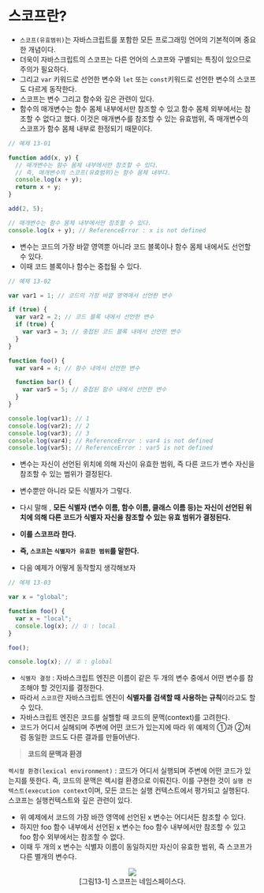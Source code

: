 # 스코프란?

- `스코프(유효범위)`는 자바스크립트를 포함한 모든 프로그래밍 언어의 기본적이며 중요한 개념이다.
- 더욱이 자바스크립트의 스코프는 다른 언어의 스코프와 구별되는 특징이 있으므로 주의가 필요하다.
- 그리고 `var` 키워드로 선언한 변수와 `let` 또는 `const`키워드로 선언한 변수의 스코프도 다르게 동작한다.
- 스코프는 변수 그리고 함수와 깊은 관련이 있다.
- 함수의 매개변수는 함수 몸체 내부에서만 참조할 수 있고 함수 몸체 외부에서는 참조할 수 없다고 했다. 이것은 매개변수를 참조할 수 있는 유효범위, 즉 매개변수의 스코프가 함수 몸체 내부로 한정되기 때문이다.

```jsx
// 예제 13-01

function add(x, y) {
  // 매개변수는 함수 몸체 내부에서만 참조할 수 있다.
  // 즉, 매개변수의 스코프(유효범위)는 함수 몸체 내부다.
  console.log(x + y);
  return x + y;
}

add(2, 5);

// 매개변수는 함수 몸체 내부에서만 참조할 수 있다.
console.log(x + y); // ReferenceError : x is not defined
```

- 변수는 코드의 가장 바깥 영역뿐 아니라 코드 블록이나 함수 몸체 내에서도 선언할 수 있다.
- 이때 코드 블록이나 함수는 중첩될 수 있다.

```jsx
// 예제 13-02

var var1 = 1; // 코드의 가장 바깥 영역에서 선언한 변수

if (true) {
  var var2 = 2; // 코드 블록 내에서 선언한 변수
  if (true) {
    var var3 = 3; // 중첩된 코드 블록 내에서 선언한 변수
  }
}

function foo() {
  var var4 = 4; // 함수 내에서 선언한 변수

  function bar() {
    var var5 = 5; // 중첩된 함수 내에서 선언한 변수
  }
}

console.log(var1); // 1
console.log(var2); // 2
console.log(var3); // 3
console.log(var4); // ReferenceError : var4 is not defined
console.log(var5); // ReferenceError : var5 is not defined
```

- 변수는 자신이 선언된 위치에 의해 자신이 유효한 범위, 즉 다른 코드가 변수 자신을 참조할 수 있는 범위가 결정된다.
- 변수뿐만 아니라 모든 식별자가 그렇다.
- 다시 말해 , **모든 식별자 (변수 이름, 함수 이름, 클래스 이름 등)는 자신이 선언된 위치에 의해 다른 코드가 식별자 자신을 참조할 수 있는 유효 범위가 결정된다.**
- **이를 스코프라 한다.**
- **즉, `스코프`는 `식별자가 유효한 범위`를 말한다.**

- 다음 예제가 어떻게 동작할지 생각해보자

```jsx
// 예제 13-03

var x = "global";

function foo() {
  var x = "local";
  console.log(x); // ① : local
}

foo();

console.log(x); // ② : global
```

- `식별자 결정` : 자바스크립트 엔진은 이름이 같은 두 개의 변수 중에서 어떤 변수를 참조해야 할 것인지를 결정한다.
- 따라서 `스코프`란 자바스크립트 엔진이 **식별자를 검색할 때 사용하는 규칙**이라고도 할 수 있다.
- 자바스크립트 엔진은 코드를 실핼할 때 코드의 문맥(context)를 고려한다.
- 코드가 어디서 실해되며 주변에 어떤 코드가 있는지에 따라 위 예제의 ①과 ②처럼 동일한 코드도 다른 결과를 만들어낸다.

> **코드의 문맥과 환경**

`렉시컬 환경(lexical environment)` : 코드가 어디서 실행되며 주변에 어떤 코드가 있는지를 뜻한다.
즉, 코드의 문맥은 렉시컬 환경으로 이뤄진다.
이를 구현한 것이 `실행 컨텍스트(execution context`이며, 모든 코드는 실행 컨텍스트에서 평가되고 실행된다.
스코프는 실행컨텍스트와 깊은 관련이 있다.

>

- 위 예제에서 코드의 가장 바깐 영역에 선언된 x 변수는 어디서든 참조할 수 있다.
- 하지만 foo 함수 내부에서 선언된 x 변수는 foo 함수 내부에서만 참조할 수 있고 foo 함수 외부에서는 참조할 수 없다.
- 이때 두 개의 x 변수는 식별자 이름이 동일하지만 자신이 유효한 범위, 즉 스코프가 다른 별개의 변수다.

<figure align="center">
<img src="https://img1.daumcdn.net/thumb/R1280x0/?scode=mtistory2&fname=https%3A%2F%2Fblog.kakaocdn.net%2Fdn%2Fcn0zjT%2FbtqZoydJdrc%2FvHquKk6Vb0mf4PaExIsZX1%2Fimg.png" witdh="400">
<figcaption >[그림13-1] 스코프는 네임스페이스다.</figcation>
</figure>
